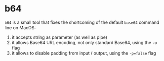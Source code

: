 # b64

`b64` is a small tool that fixes the shortcoming of the default `base64` command line on MacOS:

1. it accepts string as parameter (as well as pipe)
2. it allows Base64 URL encoding, not only standard Base64, using the `-u` flag
3. it allows to disable padding from input / output, using the `-p=false` flag
